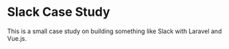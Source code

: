 # Slack Case Study

This is a small case study on building something like Slack with Laravel and Vue.js.
